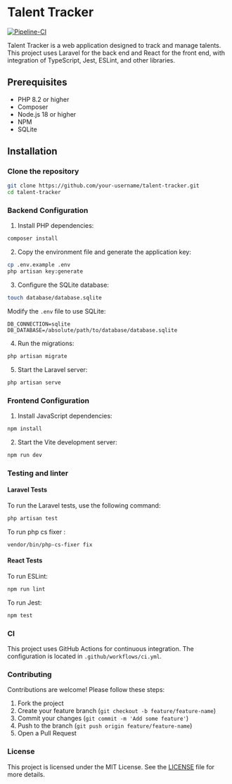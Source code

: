 # Talent Tracker
[![Pipeline-CI](https://github.com/drkaine/talent-tracker/actions/workflows/CI.yml/badge.svg)](https://github.com/drkaine/talent-tracker/actions/workflows/CI.yml)

Talent Tracker is a web application designed to track and manage talents. This project uses Laravel for the back end and React for the front end, with integration of TypeScript, Jest, ESLint, and other libraries.

## Prerequisites

- PHP 8.2 or higher
- Composer
- Node.js 18 or higher
- NPM
- SQLite

## Installation

### Clone the repository

```bash
git clone https://github.com/your-username/talent-tracker.git
cd talent-tracker
```

### Backend Configuration

1. Install PHP dependencies:

```bash
composer install
```

2. Copy the environment file and generate the application key:

```bash
cp .env.example .env
php artisan key:generate
```

3. Configure the SQLite database:

```bash
touch database/database.sqlite
```

Modify the `.env` file to use SQLite:

```env
DB_CONNECTION=sqlite
DB_DATABASE=/absolute/path/to/database/database.sqlite
```

4. Run the migrations:

```bash
php artisan migrate
```

5. Start the Laravel server:

```bash
php artisan serve
```

### Frontend Configuration

1. Install JavaScript dependencies:

```bash
npm install
```

2. Start the Vite development server:

```bash
npm run dev
```

### Testing and linter

#### Laravel Tests

To run the Laravel tests, use the following command:

```bash
php artisan test
```
To run php cs fixer :

```bash
vendor/bin/php-cs-fixer fix
```

#### React Tests

To run ESLint:

```bash
npm run lint
```

To run Jest:

```bash
npm test
```

### CI

This project uses GitHub Actions for continuous integration. The configuration is located in `.github/workflows/ci.yml`.

### Contributing

Contributions are welcome! Please follow these steps:

1. Fork the project
2. Create your feature branch (`git checkout -b feature/feature-name`)
3. Commit your changes (`git commit -m 'Add some feature'`)
4. Push to the branch (`git push origin feature/feature-name`)
5. Open a Pull Request

### License

This project is licensed under the MIT License. See the [LICENSE](./LICENSE) file for more details.

